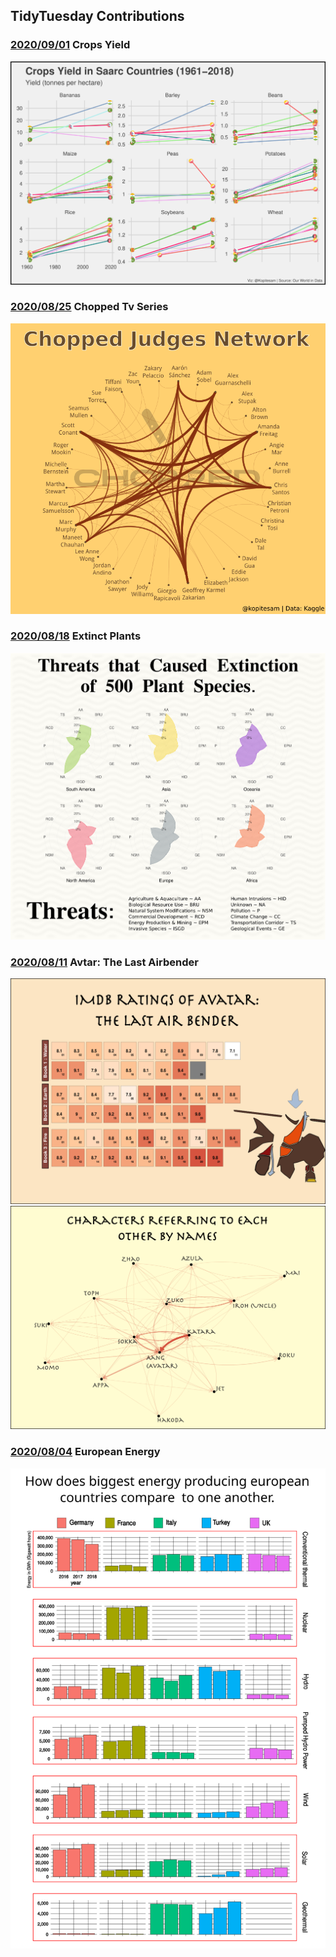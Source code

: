 ## TidyTuesday Contributions

### [2020/09/01](https://github.com/Sampanna-Sharma/TidyTuesday/tree/github-master/Rmarkdown/2020-09-01) Crops Yield 
![](./Rmarkdown/2020-09-01/crops_yield_saarc.png)

### [2020/08/25](https://github.com/Sampanna-Sharma/TidyTuesday/tree/github-master/Rmarkdown/2020-08-25) Chopped Tv Series 
![](./Rmarkdown/2020-08-25/chopped_series.png)

### [2020/08/18](https://github.com/Sampanna-Sharma/TidyTuesday/tree/github-master/Rmarkdown/2020-08-18) Extinct Plants
![](./Rmarkdown/2020-08-18/extinction_plants.png)

### [2020/08/11](https://github.com/Sampanna-Sharma/TidyTuesday/tree/github-master/Rmarkdown/2020-08-11) Avtar: The Last Airbender
![](./Rmarkdown/2020-08-11/avatar.png) 
![](./Rmarkdown/2020-08-11/avatar_ref_net.png)

### [2020/08/04](https://github.com/Sampanna-Sharma/TidyTuesday/tree/github-master/Rmarkdown/2020-08-04) European Energy
![](./Rmarkdown/2020-08-04/2020_08_04_european_energy.svg) 
